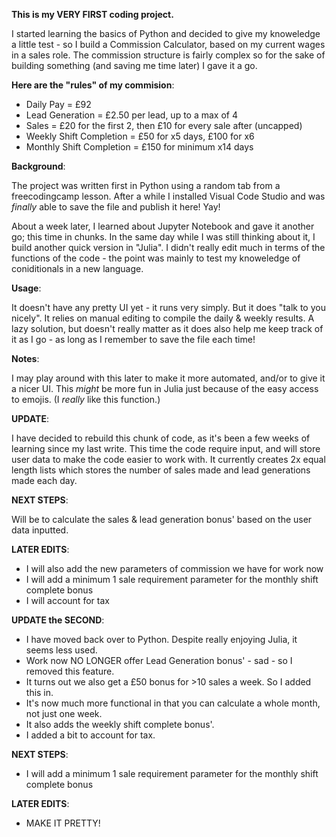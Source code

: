 **This is my VERY FIRST coding project.**

I started learning the basics of Python and decided to give my knoweledge a little test - so I build a Commission Calculator, based on my current wages in a sales role. The commission structure is fairly complex so for the sake of building something (and saving me time later) I gave it a go. 

**Here are the "rules" of my commision**: 

- Daily Pay = £92
- Lead Generation = £2.50 per lead, up to a max of 4
- Sales = £20 for the first 2, then £10 for every sale after (uncapped)
- Weekly Shift Completion = £50 for x5 days, £100 for x6
- Monthly Shift Completion = £150 for minimum x14 days 

**Background**: 

The project was written first in Python using a random tab from a freecodingcamp lesson. After a while I installed Visual Code Studio and was _finally_ 
able to save the file and publish it here! Yay!

About a week later, I learned about Jupyter Notebook and gave it another go; this time in chunks. 
In the same day while I was still thinking about it, I build another quick version in "Julia". I didn't really edit much in terms of the functions of the code - the point was mainly to test my knoweledge of coniditionals in a new language. 

**Usage**:

It doesn't have any pretty UI yet - it runs very simply. But it does "talk to you nicely". 
It relies on manual editing to compile the daily & weekly results. A lazy solution, but doesn't really matter as it does also help me keep track of it as I go - as long as I remember to save the file each time! 

**Notes**:

I may play around with this later to make it more automated, and/or to give it a nicer UI. 
This _might_ be more fun in Julia just because of the easy access to emojis. (I _really_ like this function.)



**UPDATE**:

I have decided to rebuild this chunk of code, as it's been a few weeks of learning since my last write. This time the code require input, and will store user data to make the code easier to work with. It currently creates 2x equal length lists which stores the number of sales made and lead generations made each day.

**NEXT STEPS**:

Will be to calculate the sales & lead generation bonus' based on the user data inputted.

**LATER EDITS**:

  - I will also add the new parameters of commission we have for work now
  - I will add a minimum 1 sale requirement parameter for the monthly shift complete bonus
  - I will account for tax



**UPDATE the SECOND**:

 - I have moved back over to Python. Despite really enjoying Julia, it seems less used.
 - Work now NO LONGER offer Lead Generation bonus' - sad - so I removed this feature.
 - It turns out we also get a £50 bonus for >10 sales a week. So I added this in.
 - It's now much more functional in that you can calculate a whole month, not just one week.
 - It also adds the weekly shift complete bonus'.
 - I added a bit to account for tax.

**NEXT STEPS**:

- I will add a minimum 1 sale requirement parameter for the monthly shift complete bonus

**LATER EDITS**:

  - MAKE IT PRETTY! 
